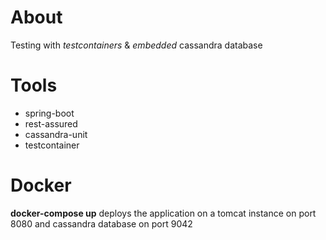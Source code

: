 # About
Testing with _testcontainers_ & _embedded_ cassandra database

# Tools
- spring-boot
- rest-assured
- cassandra-unit
- testcontainer

# Docker
**docker-compose up** deploys the application on a tomcat instance on port 8080 and cassandra database on port 9042


